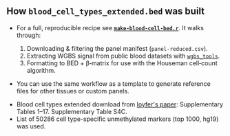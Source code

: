 
## How `blood_cell_types_extended.bed` was built

* For a full, reproducible recipe see **[`make-blood-cell-bed.r`](https://github.com/MRCIEU/dnam-lung-cancer-pipeline/tree/main/scripts/make-blood-cell-bed.r)**. It walks through:

    1. Downloading & filtering the panel manifest (`panel-reduced.csv`).
    2. Extracting WGBS signal from public blood datasets with [`wgbs_tools`](https://github.com/nloyfer/wgbs_tools).
    3. Formatting to BED + β‑matrix for use with the Houseman cell‑count algorithm.

* You can use the same workflow as a template to generate reference files for other tissues or custom panels.

- Blood cell types extended download from [loyfer's paper](https://www.nature.com/articles/s41586-022-05580-6): Supplementary Tables 1–17. Supplementary Table S4C.
- List of 50286 cell type-specific unmethylated markers (top 1000, hg19) was used.






